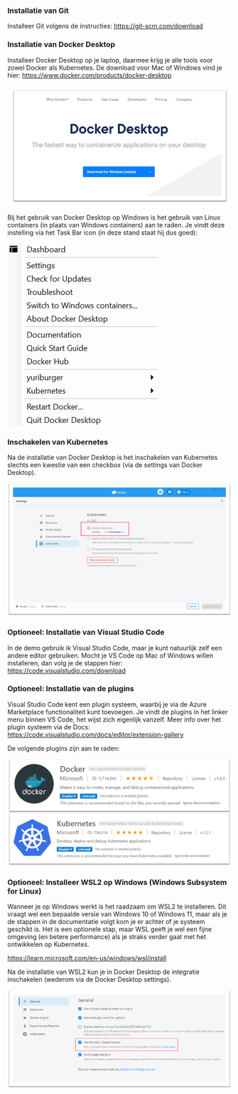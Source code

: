 ### Installatie van Git

Installeer Git volgens de instructies: https://git-scm.com/download

### Installatie van Docker Desktop

Installeer Docker Desktop op je laptop, daarmee krijg je alle tools voor zowel Docker als Kubernetes. De download voor Mac of Windows vind je hier: https://www.docker.com/products/docker-desktop

![Docker Desktop installatie logo](/images/dockerdesktop.png)

Bij het gebruik van Docker Desktop op Windows is het gebruik van Linux containers (in plaats van Windows containers) aan te raden. Je vindt deze instelling via het Task Bar icon (in deze stand staat hij dus goed):

![Docker Desktop installatie logo](/images/linuxcontainers.png)

### Inschakelen van Kubernetes

Na de installatie van Docker Desktop is het inschakelen van Kubernetes slechts een kwestie van een checkbox (via de settings van Docker Desktop).

![Inschakelen Kubernetes](/images/kubernetes.png)

### Optioneel: Installatie van Visual Studio Code

In de demo gebruik ik Visual Studio Code, maar je kunt natuurlijk zelf een andere editor gebruiken. Mocht je VS Code op Mac of Windows willen installeren, dan volg je de stappen hier: https://code.visualstudio.com/download

### Optioneel: Installatie van de plugins

Visual Studio Code kent een plugin systeem, waarbij je via de Azure Marketplace functionaliteit kunt toevoegen. Je vindt de plugins in het linker menu binnen VS Code, het wijst zich eigenlijk vanzelf. Meer info over het plugin systeem via de Docs: https://code.visualstudio.com/docs/editor/extension-gallery

De volgende plugins zijn aan te raden:

![Visual Studio Code plugins](images/plugins.png)

### Optioneel: Installeer WSL2 op Windows (Windows Subsystem for Linux)

Wanneer je op Windows werkt is het raadzaam om WSL2 te installeren. Dit vraagt wel een bepaalde versie van Windows 10 of Windows 11, maar als je de stappen in de documentatie volgt kom je er achter of je systeem geschikt is. Het is een optionele stap, maar WSL geeft je wel een fijne omgeving (en betere performance) als je straks verder gaat met het ontwikkelen op Kubernetes.

https://learn.microsoft.com/en-us/windows/wsl/install

Na de installatie van WSL2 kun je in Docker Desktop de integratie inschakelen (wederom via de Docker Desktop settings).

![WSL2 integratie](/images/wsl2dd.png)
